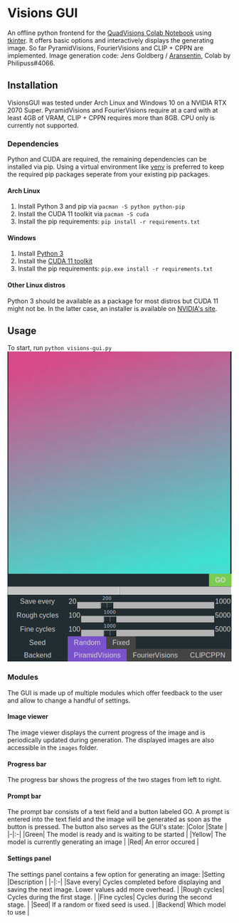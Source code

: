 # Visions GUI

An offline python frontend for the [QuadVisions Colab Notebook](https://colab.research.google.com/drive/1qgMT4-_kDIgZnNGMmrxmwzT3N6Ittw6B?usp=sharing#scrollTo=OOd34BtkuK63) using [tkinter](https://docs.python.org/3/library/tkinter.html).
It offers basic options and interactively displays the generating image. So far PyramidVisions, FourierVisions and CLIP + CPPN are implemented. Image generation code: Jens Goldberg / [Aransentin](https://https//twitter.com/aransentin), Colab by Philipuss#4066.

## Installation
VisionsGUI was tested under Arch Linux and Windows 10 on a NVIDIA RTX 2070 Super. PyramidVisions and FourierVisions require at a card with at least 4GB of VRAM, CLIP + CPPN requires more than 8GB. CPU only is currently not supported.
### Dependencies
Python and CUDA are required, the remaining dependencies can be installed via pip. Using a virtual environment like [venv](https://docs.python.org/3/library/venv.html) is preferred to keep the required pip packages seperate from your existing pip packages.
#### Arch Linux
1) Install Python 3 and pip via `pacman -S python python-pip`
2) Install the CUDA 11 toolkit via `pacman -S cuda`
3) Install the pip requirements: `pip install -r requirements.txt`

#### Windows
1) Install [Python 3](https://www.python.org/downloads/windows/)
2) Install the [CUDA 11 toolkit](https://developer.nvidia.com/cuda-downloads?target_os=Windows&target_arch=x86_64)
3) Install the pip requirements: `pip.exe install -r requirements.txt`

#### Other Linux distros
Python 3 should be available as a package for most distros but CUDA 11 might not be. In the latter case, an installer is available on [NVIDIA's site](https://developer.nvidia.com/cuda-downloads?target_os=Linux).


## Usage
To start, run `python visions-gui.py`
![alt text](docs/gui_start.png "The GUI")

### Modules
The GUI is made up of multiple modules which offer feedback to the user and allow to change a handful of settings.
#### Image viewer
The image viewer displays the current progress of the image and is periodically updated during generation. The displayed images are also accessible in the `images` folder.
#### Progress bar
The progress bar shows the progress of the two stages from left to right.
#### Prompt bar
The prompt bar consists of a text field and a button labeled GO. A prompt is entered into the text field and the image will be generated as soon as the button is pressed.
The button also serves as the GUI's state:
|Color |State |
|-|:-|
|Green| The model is ready and is waiting to be started |
|Yellow| The model is currently generating an image |
|Red| An error occured |
#### Settings panel
The settings panel contains a few option for generating an image:
|Setting |Description |
|-|:-|
|Save every| Cycles completed before displaying and saving the next image. Lower values add more overhead. |
|Rough cycles| Cycles during the first stage. |
|Fine cycles| Cycles during the second stage. |
|Seed| If a random or fixed seed is used. |
|Backend| Which model to use |
